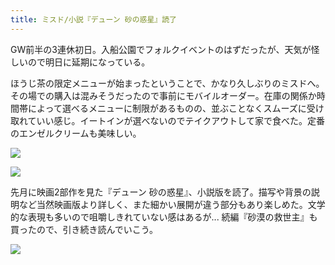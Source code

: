 ```yaml
---
title: ミスド/小説『デューン 砂の惑星』読了
---
```


GW前半の3連休初日。入船公園でフォルクイベントのはずだったが、天気が怪しいので明日に延期になっている。

ほうじ茶の限定メニューが始まったということで、かなり久しぶりのミスドへ。その場での購入は混みそうだったので事前にモバイルオーダー。在庫の関係か時間帯によって選べるメニューに制限があるものの、並ぶことなくスムーズに受け取れていい感じ。イートインが選べないのでテイクアウトして家で食べた。定番のエンゼルクリームも美味しい。

![](https://photos.old.apkas.net/medium/202404/20240427-140804.webp)

![](https://photos.old.apkas.net/medium/202404/20240427-141458.webp)

先月に映画2部作を見た『デューン 砂の惑星』、小説版を読了。描写や背景の説明など当然映画版より詳しく、また細かい展開が違う部分もあり楽しめた。文学的な表現も多いので咀嚼しきれていない感はあるが... 続編『砂漠の救世主』も買ったので、引き続き読んでいこう。

![](https://photos.old.apkas.net/medium/202404/20240427-211747.webp)
